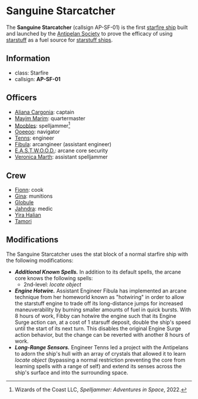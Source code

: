 # Sanguine Starcatcher

The **Sanguine Starcatcher** (callsign AP-SF-01) is the first [starfire ship](../../../../ch-6-mote-treasures/vehicles/starstuff-ships/starfire-ship.md) built and launched by the [Antipelan Society](../) to prove the efficacy of using [starstuff](../../../../ch-6-mote-treasures/starstuff.md) as a fuel source for [starstuff ships](../../../../ch-6-mote-treasures/vehicles/starstuff-ships/).

## Information

- class: Starfire
- callsign: **AP-SF-01**

## Officers

- [Aliana Cargonia](../members/aliana-cargonia.md): captain
- [Mayim Marim](../members/mayim-marim.md): quartermaster
- [Moobles](../members/moobles.md): spelljammer[^🛸]
- [Ooeeoo](../members/ooeeoo.md): navigator
- [Tenns](../members/tenns.md): engineer
- [Fibula](../members/fibula.md): arcangineer (assistant engineer)
- [E.A.S.T.W.O.O.D.](../members/eastwood.md): arcane core security
- [Veronica Marth](../members/veronica-marth.md): assistant spelljammer

## Crew

- [Fionn](../members/fionn.md): cook
- [Gina](../members/gina.md): munitions
- [Globule](../members/globule.md)
- [Jahndra](../members/jahndra.md): medic
- [Yira Halian](../members/yira-halian.md)
- [Tamori](../members/tamori.md)

## Modifications

The Sanguine Starcatcher uses the stat block of a normal starfire ship with the following modifications:

- _**Additional Known Spells.**_ In addition to its default spells, the arcane core knows the following spells:
  - 2nd-level: _locate object_
- _**Engine Hotwire.**_ Assistant Engineer Fibula has implemented an arcane technique from her homeworld known as "hotwiring" in order to allow the starstuff engine to trade off its long-distance jumps for increased maneuverability by burning smaller amounts of fuel in quick bursts. With 8 hours of work, Fibby can hotwire the engine such that its Engine Surge action can, at a cost of 1 starsuff deposit, double the ship's speed until the start of its next turn. This disables the original Engine Surge action behavior, but the change can be reverted with another 8 hours of work.
- _**Long-Range Sensors.**_ Engineer Tenns led a project with the Antipelans to adorn the ship's hull with an array of crystals that allowed it to learn _locate object_ (bypassing a normal restriction preventing the core from learning spells with a range of self) and extend its senses across the ship's surface and into the surrounding space.

[^🛸]: Wizards of the Coast LLC, _Spelljammer: Adventures in Space_, 2022.
